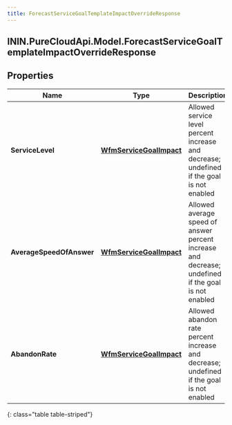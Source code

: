```yaml
---
title: ForecastServiceGoalTemplateImpactOverrideResponse
---
```

## ININ.PureCloudApi.Model.ForecastServiceGoalTemplateImpactOverrideResponse

## Properties

|Name | Type | Description | Notes|
|------------ | ------------- | ------------- | -------------|
| **ServiceLevel** | [**WfmServiceGoalImpact**](WfmServiceGoalImpact.html) | Allowed service level percent increase and decrease; undefined if the goal is not enabled | [optional] |
| **AverageSpeedOfAnswer** | [**WfmServiceGoalImpact**](WfmServiceGoalImpact.html) | Allowed average speed of answer percent increase and decrease; undefined if the goal is not enabled | [optional] |
| **AbandonRate** | [**WfmServiceGoalImpact**](WfmServiceGoalImpact.html) | Allowed abandon rate percent increase and decrease; undefined if the goal is not enabled | [optional] |
{: class="table table-striped"}


